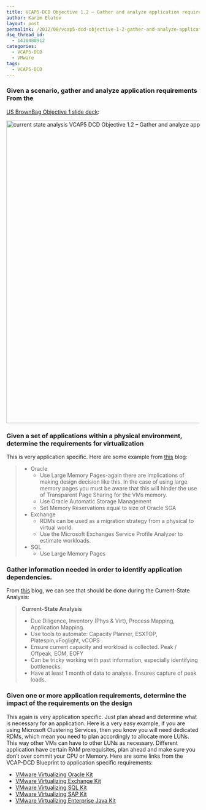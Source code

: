 ```yaml
---
title: VCAP5-DCD Objective 1.2 – Gather and analyze application requirements
author: Karim Elatov
layout: post
permalink: /2012/08/vcap5-dcd-objective-1-2-gather-and-analyze-application-requirements/
dsq_thread_id:
  - 1410480912
categories:
  - VCAP5-DCD
  - VMware
tags:
  - VCAP5-DCD
---
```

### Given a scenario, gather and analyze application requirements From the

<a href="http://www.slideshare.net/ProfessionalVMware/professionalvmware-brownbag-jason-boche-vcapdcd-objective-1" onclick="javascript:_gaq.push(['_trackEvent','outbound-article','http://www.slideshare.net/ProfessionalVMware/professionalvmware-brownbag-jason-boche-vcapdcd-objective-1']);">US BrownBag Objective 1 slide deck</a>:

<a href="http://virtuallyhyper.com/wp-content/uploads/2012/08/current-state-analysis.png" onclick="javascript:_gaq.push(['_trackEvent','outbound-article','http://virtuallyhyper.com/wp-content/uploads/2012/08/current-state-analysis.png']);"><img class="alignnone size-full wp-image-2712" title="current-state-analysis" src="http://virtuallyhyper.com/wp-content/uploads/2012/08/current-state-analysis.png" alt="current state analysis VCAP5 DCD Objective 1.2 – Gather and analyze application requirements " width="1100" height="788" /></a>

### Given a set of applications within a physical environment, determine the requirements for virtualization

This is very application specific. Here are some example from <a href="http://www.seancrookston.com/blog/2011/02/08/vcap-dcd-objective-1-2-gather-and-analyze-application-requirements/" onclick="javascript:_gaq.push(['_trackEvent','outbound-article','http://www.seancrookston.com/blog/2011/02/08/vcap-dcd-objective-1-2-gather-and-analyze-application-requirements/']);">this</a> blog:

> *   Oracle 
>     *   Use Large Memory Pages-again there are implications of making design decision like this. In the case of using large memory pages you must be aware that this will hinder the use of Transparent Page Sharing for the VMs memory.
>     *   Use Oracle Automatic Storage Management
>     *   Set Memory Reservations equal to size of Oracle SGA
> *   Exchange 
>     *   RDMs can be used as a migration strategy from a physical to virtual world.
>     *   Use the Microsoft Exchanges Service Profile Analyzer to estimate workloads.
> *   SQL 
>     *   Use Large Memory Pages

### Gather information needed in order to identify application dependencies.

From <a href="http://www.virtualnetworkdesign.com/vcap5-dcd-study-guide/" onclick="javascript:_gaq.push(['_trackEvent','outbound-article','http://www.virtualnetworkdesign.com/vcap5-dcd-study-guide/']);">this</a> blog, we can see that should be done during the Current-State Analysis:

> **Current-State Analysis**
> 
> *   Due Diligence, Inventory (Phys & Virt), Process Mapping, Application Mapping. 
> *   Use tools to automate: Capacity Planner, ESXTOP, Platespin,vFoglight, vCOPS 
> *   Ensure current capacity and workload is collected. Peak / Offpeak, EOM, EOFY 
> *   Can be tricky working with past information, especially identifying bottlenecks. 
> *   Have at least 1 month of data to analyse. Ensures capture of peak loads.

### Given one or more application requirements, determine the impact of the requirements on the design

This again is very application specific. Just plan ahead and determine what is necessary for an application. Here is a very easy example, if you are using Microsoft Clustering Services, then you know you will need dedicated RDMs, which mean you need to plan accordingly to allocate more LUNs. This way other VMs can have to other LUNs as necessary. Different application have certain RAM prerequisites, plan ahead and make sure you don&#8217;t over commit your CPU or Memory. Here are some links from the VCAP-DCD Blueprint to application specific requirements:

*   <a href="http://info.vmware.com/content/12581_VirtApps_reg?cid=70180000000wJTz&pc=orcl&src=APPS-WEB-SOLN&elq=URLPage=139&xyz=" onclick="javascript:_gaq.push(['_trackEvent','outbound-article','http://info.vmware.com/content/12581_VirtApps_reg?cid=70180000000wJTz&pc=orcl&src=APPS-WEB-SOLN&elq=URLPage=139&xyz=']);">VMware Virtualizing Oracle Kit</a>
*   <a href="http://info.vmware.com/content/12581_VirtApps_reg?cid=70180000000wJUJ&pc=exch&src=APPS-WEB-SOLN&elq=URLPage=139&xyz=" onclick="javascript:_gaq.push(['_trackEvent','outbound-article','http://info.vmware.com/content/12581_VirtApps_reg?cid=70180000000wJUJ&pc=exch&src=APPS-WEB-SOLN&elq=URLPage=139&xyz=']);">VMware Virtualizing Exchange Kit</a>
*   <a href="http://info.vmware.com/content/12581_VirtApps_reg?cid=70180000000wJUY&pc=sql&src=APPS-WEB-SOLN&elq=URLPage=139&xyz=" onclick="javascript:_gaq.push(['_trackEvent','outbound-article','http://info.vmware.com/content/12581_VirtApps_reg?cid=70180000000wJUY&pc=sql&src=APPS-WEB-SOLN&elq=URLPage=139&xyz=']);">VMware Virtualizing SQL Kit</a>
*   <a href="http://info.vmware.com/content/12581_VirtApps_reg?cid=70180000000wJUT&pc=sap&src=APPS-WEB-SOLN&elq=URLPage=139&xyz=" onclick="javascript:_gaq.push(['_trackEvent','outbound-article','http://info.vmware.com/content/12581_VirtApps_reg?cid=70180000000wJUT&pc=sap&src=APPS-WEB-SOLN&elq=URLPage=139&xyz=']);">VMware Virtualizing SAP Kit</a>
*   <a href="http://info.vmware.com/content/12581_VirtApps_reg?cid=70180000000wJUd&pc=java&src=APPS-WEB-SOLN&elq=URLPage=139&xyz=" onclick="javascript:_gaq.push(['_trackEvent','outbound-article','http://info.vmware.com/content/12581_VirtApps_reg?cid=70180000000wJUd&pc=java&src=APPS-WEB-SOLN&elq=URLPage=139&xyz=']);">VMware Virtualizing Enterprise Java Kit</a>

